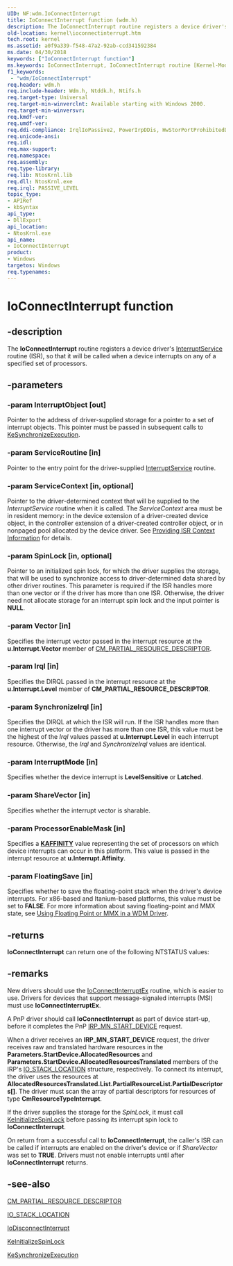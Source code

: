 ```yaml
---
UID: NF:wdm.IoConnectInterrupt
title: IoConnectInterrupt function (wdm.h)
description: The IoConnectInterrupt routine registers a device driver's InterruptService routine (ISR), so that it will be called when a device interrupts on any of a specified set of processors.
old-location: kernel\ioconnectinterrupt.htm
tech.root: kernel
ms.assetid: a0f9a339-f548-47a2-92ab-ccd341592384
ms.date: 04/30/2018
keywords: ["IoConnectInterrupt function"]
ms.keywords: IoConnectInterrupt, IoConnectInterrupt routine [Kernel-Mode Driver Architecture], k104_efa094e0-ac29-491b-803a-8470ed39c915.xml, kernel.ioconnectinterrupt, wdm/IoConnectInterrupt
f1_keywords:
 - "wdm/IoConnectInterrupt"
req.header: wdm.h
req.include-header: Wdm.h, Ntddk.h, Ntifs.h
req.target-type: Universal
req.target-min-winverclnt: Available starting with Windows 2000.
req.target-min-winversvr: 
req.kmdf-ver: 
req.umdf-ver: 
req.ddi-compliance: IrqlIoPassive2, PowerIrpDDis, HwStorPortProhibitedDDIs
req.unicode-ansi: 
req.idl: 
req.max-support: 
req.namespace: 
req.assembly: 
req.type-library: 
req.lib: NtosKrnl.lib
req.dll: NtosKrnl.exe
req.irql: PASSIVE_LEVEL
topic_type:
- APIRef
- kbSyntax
api_type:
- DllExport
api_location:
- NtosKrnl.exe
api_name:
- IoConnectInterrupt
product:
- Windows
targetos: Windows
req.typenames: 
---
```


# IoConnectInterrupt function


## -description


The <b>IoConnectInterrupt</b> routine registers a device driver's <a href="https://docs.microsoft.com/windows-hardware/drivers/ddi/wdm/nc-wdm-kservice_routine">InterruptService</a> routine (ISR), so that it will be called when a device interrupts on any of a specified set of processors.


## -parameters




### -param InterruptObject [out]

Pointer to the address of driver-supplied storage for a pointer to a set of interrupt objects. This pointer must be passed in subsequent calls to <a href="https://docs.microsoft.com/windows-hardware/drivers/ddi/wdm/nf-wdm-kesynchronizeexecution">KeSynchronizeExecution</a>.


### -param ServiceRoutine [in]

Pointer to the entry point for the driver-supplied <a href="https://docs.microsoft.com/windows-hardware/drivers/ddi/wdm/nc-wdm-kservice_routine">InterruptService</a> routine.


### -param ServiceContext [in, optional]

Pointer to the driver-determined context that will be supplied to the <i>InterruptService</i> routine when it is called. The <i>ServiceContext</i> area must be in resident memory: in the device extension of a driver-created device object, in the controller extension of a driver-created controller object, or in nonpaged pool allocated by the device driver. See <a href="https://docs.microsoft.com/windows-hardware/drivers/kernel/providing-isr-context-information">Providing ISR Context Information</a> for details.


### -param SpinLock [in, optional]

Pointer to an initialized spin lock, for which the driver supplies the storage, that will be used to synchronize access to driver-determined data shared by other driver routines. This parameter is required if the ISR handles more than one vector or if the driver has more than one ISR. Otherwise, the driver need not allocate storage for an interrupt spin lock and the input pointer is <b>NULL</b>.


### -param Vector [in]

Specifies the interrupt vector passed in the interrupt resource at the <b>u.Interrupt.Vector</b> member of <a href="https://docs.microsoft.com/windows-hardware/drivers/ddi/wdm/ns-wdm-_cm_partial_resource_descriptor">CM_PARTIAL_RESOURCE_DESCRIPTOR</a>.


### -param Irql [in]

Specifies the DIRQL passed in the interrupt resource at the <b>u.Interrupt.Level</b> member of <b>CM_PARTIAL_RESOURCE_DESCRIPTOR</b>.


### -param SynchronizeIrql [in]

Specifies the DIRQL at which the ISR will run. If the ISR handles more than one interrupt vector or the driver has more than one ISR, this value must be the highest of the <i>Irql</i> values passed at <b>u.Interrupt.Level</b> in each interrupt resource. Otherwise, the <i>Irql</i> and <i>SynchronizeIrql</i> values are identical.


### -param InterruptMode [in]

Specifies whether the device interrupt is <b>LevelSensitive</b> or <b>Latched</b>.


### -param ShareVector [in]

Specifies whether the interrupt vector is sharable. 


### -param ProcessorEnableMask [in]

Specifies a [**KAFFINITY**](https://docs.microsoft.com/windows-hardware/drivers/kernel/interrupt-affinity-and-priority#about-kaffinity) value representing the set of processors on which device interrupts can occur in this platform. This value is passed in the interrupt resource at <b>u.Interrupt.Affinity</b>. 


### -param FloatingSave [in]

Specifies whether to save the floating-point stack when the driver's device interrupts. For x86-based and Itanium-based platforms, this value must be set to <b>FALSE</b>. For more information about saving floating-point and MMX state, see <a href="https://docs.microsoft.com/windows-hardware/drivers/kernel/using-floating-point-or-mmx-in-a-wdm-driver">Using Floating Point or MMX in a WDM Driver</a>. 


## -returns



<b>IoConnectInterrupt</b> can return one of the following NTSTATUS values:




## -remarks



New drivers should use the <a href="https://docs.microsoft.com/windows-hardware/drivers/ddi/wdm/nf-wdm-ioconnectinterruptex">IoConnectInterruptEx</a> routine, which is easier to use. Drivers for devices that support message-signaled interrupts (MSI) must use <b>IoConnectInterruptEx</b>.

A PnP driver should call <b>IoConnectInterrupt</b> as part of device start-up, before it completes the PnP <a href="https://docs.microsoft.com/windows-hardware/drivers/kernel/irp-mn-start-device">IRP_MN_START_DEVICE</a> request.

When a driver receives an <b>IRP_MN_START_DEVICE</b> request, the driver receives raw and translated hardware resources in the <b>Parameters.StartDevice.AllocatedResources</b> and  <b>Parameters.StartDevice.AllocatedResourcesTranslated</b> members of the IRP's <a href="https://docs.microsoft.com/windows-hardware/drivers/ddi/wdm/ns-wdm-_io_stack_location">IO_STACK_LOCATION</a> structure, respectively. To connect its interrupt, the driver uses the resources at <b>AllocatedResourcesTranslated.List.PartialResourceList.PartialDescriptors[]</b>. The driver must scan the array of partial descriptors for resources of type <b>CmResourceTypeInterrupt</b>.

If the driver supplies the storage for the <i>SpinLock</i>, it must call <a href="https://docs.microsoft.com/windows-hardware/drivers/ddi/wdm/nf-wdm-keinitializespinlock">KeInitializeSpinLock</a> before passing its interrupt spin lock to <b>IoConnectInterrupt</b>.

On return from a successful call to <b>IoConnectInterrupt</b>, the caller's ISR can be called if interrupts are enabled on the driver's device or if <i>ShareVector</i> was set to <b>TRUE</b>. Drivers must not enable interrupts until after <b>IoConnectInterrupt</b> returns.



## -see-also




<a href="https://docs.microsoft.com/windows-hardware/drivers/ddi/wdm/ns-wdm-_cm_partial_resource_descriptor">CM_PARTIAL_RESOURCE_DESCRIPTOR</a>



<a href="https://docs.microsoft.com/windows-hardware/drivers/ddi/wdm/ns-wdm-_io_stack_location">IO_STACK_LOCATION</a>



<a href="https://docs.microsoft.com/windows-hardware/drivers/ddi/wdm/nf-wdm-iodisconnectinterrupt">IoDisconnectInterrupt</a>



<a href="https://docs.microsoft.com/windows-hardware/drivers/ddi/wdm/nf-wdm-keinitializespinlock">KeInitializeSpinLock</a>



<a href="https://docs.microsoft.com/windows-hardware/drivers/ddi/wdm/nf-wdm-kesynchronizeexecution">KeSynchronizeExecution</a>
 

 

